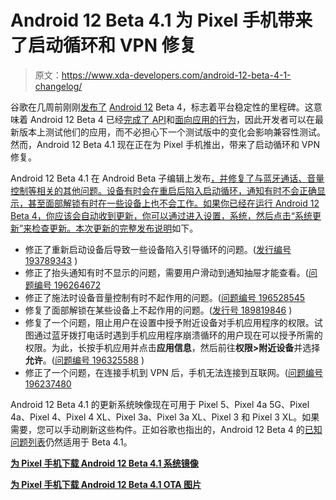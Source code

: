# Android 12 Beta 4.1 为 Pixel 手机带来了启动循环和 VPN 修复

> 原文：<https://www.xda-developers.com/android-12-beta-4-1-changelog/>

谷歌在几周前刚刚[发布了](https://www.xda-developers.com/android-12-beta-4/) [Android 12](https://www.xda-developers.com/android-12/) Beta 4，标志着平台稳定性的里程碑。这意味着 Android 12 Beta 4 已经[完成了 API](https://developer.android.com/preview/features)和[面向应用的行为](https://developer.android.com/preview/behavior-changes-all)，因此开发者可以在最新版本上测试他们的应用，而不必担心下一个测试版中的变化会影响兼容性测试。然而，Android 12 Beta 4.1 现在正在为 Pixel 手机推出，带来了启动循环和 VPN 修复。

Android 12 Beta 4.1 在 Android Beta 子编辑上发布[，并修复了与蓝牙通话、音量控制等相关的其他问题。设备有时会在重启后陷入启动循环，通知有时不会正确显示，甚至面部解锁有时在一些设备上也不会工作。如果你已经在运行 Android 12 Beta 4，你应该会自动收到更新，你可以通过进入设置，系统，然后点击“系统更新”来检查更新。本次更新的](https://www.reddit.com/r/android_beta/comments/pbff17/android_12_beta_41_patch_now_available/)[完整发布说明](https://developer.android.com/about/versions/12/release-notes)如下。

*   修正了重新启动设备后导致一些设备陷入引导循环的问题。([发行编号 193789343](https://issuetracker.google.com/issues/193789343) )
*   修正了抬头通知有时不显示的问题，需要用户滑动到通知抽屉才能查看。([问题编号 196264672](https://issuetracker.google.com/issues/196264672)
*   修正了施法时设备音量控制有时不起作用的问题。([问题编号 196528545](https://issuetracker.google.com/issues/196528545)
*   修复了面部解锁在某些设备上不起作用的问题。([发行号 189819846](https://issuetracker.google.com/issues/189819846) )
*   修复了一个问题，阻止用户在设置中授予附近设备对手机应用程序的权限。试图通过蓝牙拨打电话时遇到手机应用程序崩溃循环的用户现在可以授予所需的权限。为此，长按手机应用并点击**应用信息**，然后前往**权限>附近设备**并选择**允许**。([问题编号 196325588](https://issuetracker.google.com/issues/196325588) )
*   修正了一个问题，在连接手机到 VPN 后，手机无法连接到互联网。([问题编号 196237480](https://issuetracker.google.com/issues/196237480)

Android 12 Beta 4.1 的更新系统映像现在可用于 Pixel 5、Pixel 4a 5G、Pixel 4a、Pixel 4、Pixel 4 XL、Pixel 3a、Pixel 3a XL、Pixel 3 和 Pixel 3 XL。如果需要，您可以手动刷新这些构件。正如谷歌也指出的，Android 12 Beta 4 的[已知问题列表](https://developer.android.com/about/versions/12/release-notes#ki-beta4)仍然适用于 Beta 4.1。

**[为 Pixel 手机下载 Android 12 Beta 4.1 系统镜像](https://developer.android.com/about/versions/12/download)**

**[为 Pixel 手机下载 Android 12 Beta 4.1 OTA 图片](https://developer.android.com/about/versions/12/download-ota)**
